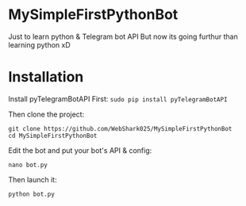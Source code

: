 # MySimpleFirstPythonBot
Just to learn python &amp; Telegram bot API
But now its going furthur than learning python xD

# Installation

Install pyTelegramBotAPI First:
`sudo pip install pyTelegramBotAPI`

Then clone the project:

```
git clone https://github.com/WebShark025/MySimpleFirstPythonBot
cd MySimpleFirstPythonBot
```

Edit the bot and put your bot's API & config:

`nano bot.py`

Then launch it:

`python bot.py`
